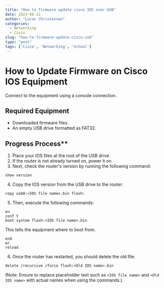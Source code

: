 ```yaml
---
title: "How to firmware update cisco IOS over USB"
date: 2023-08-22
author: "Lucas Christensen"
categories:
  - Networking
  - Cisco
slug: "how-to-firmware-update-cisco-usb"
type: "post"
tags: ['Cisco', 'Networking', 'School']
---
```


# How to Update Firmware on Cisco IOS Equipment

Connect to the equipment using a console connection.

## Required Equipment
- Downloaded firmware files.
- An empty USB drive formatted as FAT32.

## Progress Process**
1. Place your IOS files at the root of the USB drive.
2. If the router is not already turned on, power it on.
3. Next, check the router's version by running the following command: 

```console
show version
```
4. Copy the IOS version from the USB drive to the router: 

```console
copy usb0:<IOS file name>.bin flash:
```

5. Then, execute the following commands:

```console
en
conf t
boot system flash:<IOS file name>.bin
```

This tells the equipment where to boot from. 

```console
end
wr
reload
```
6. Once the router has restarted, you should delete the old file: 

```console
delete /recursive /force flash:<Old IOS name>.bin
```

(Note: Ensure to replace placeholder text such as `<IOS file name>` and `<Old IOS name>` with actual names when using the commands.)
